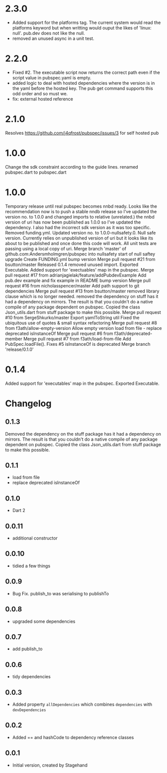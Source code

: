 # 2.3.0
- Added support for the platforms tag. The current system would read the platforms keyword but when writting would ouput the likes of 'linux: null'. pub.dev does not like the null.
- removed an unused async in a unit test.

# 2.2.0
- Fixed #2. The executable script now returns the correct path even if the script value in pubspec.yaml is empty.
- added logic to deal with hosted dependencies where the version is in the yaml before the hosted key. The pub get command supports this odd order and so must we.
- fix: external hosted reference

# 2.1.0
Resolves https://github.com/j4qfrost/pubspec/issues/3 for self hosted pub

# 1.0.0
Change the sdk constraint according to the guide lines.
renamed pubspec.dart to pubspec.dart

# 1.0.0
Temporary release until real pubspec becomes nnbd ready.
Looks like the recommendation now is to push a stable nndb release so I've updated the version no. to 1.0.0 and changed imports to relative (unrelated.)
the nnbd version of uri has now been published as 1.0.0 so I've updated the dependency. I also had the incorrect sdk version as it was too specific.
Removed funding.yml.
Updated version no. to 1.0.0-nullsafety.0.
Null safe version. Currently relies on unpublished version of uri but it looks like its about to be published and once done this code will work. All unit tests are passing using a local copy of uri.
Merge branch 'master' of github.com:Andersmholmgren/pubspec into nullsafety
start of null saftey upgrade
Create FUNDING.yml
bump version
Merge pull request #21 from bsutton/master
Released 0.1.4
removed unused import.
Exported Executable.
Added support for 'exectuables' map in the pubspec.
Merge pull request #17 from adrianjagielak/feature/addPubdevExample
Add pub.dev example and fix example in README
bump version
Merge pull request #16 from nicholasspencer/master
Add path support to git dependencies
Merge pull request #13 from bsutton/master
removed library clause which is no longer needed.
removed the dependency on stuff has it had a dependency on mirrors. The result is that you couldn't do a native compile of any package dependent on pubspec. Copied the class Json_utils.dart from stuff package to make this possible.
Merge pull request #10 from SergeShkurko/master
Export yamlToString util
Fixed the ubiquitous use of quotes & small syntax refactoring
Merge pull request #8 from f3ath/allow-empty-version
Allow empty version
 load from file - replace deprecated isInstanceOf
Merge pull request #6 from f3ath/deprecated-member
Merge pull request #7 from f3ath/load-from-file
Add PubSpec.loadFile(). Fixes #5
isInstanceOf is deprecated
Merge branch 'release/0.1.0'

# 0.1.4
Added support for 'executables' map in the pubspec.
Exported Executable.

# Changelog
## 0.1.3
Demoved the dependency on the stuff package has it had a dependency on mirrors. The result is that you couldn't do a native compile of any package dependent on pubspec. Copied the class Json_utils.dart from stuff package to make this possible.

## 0.1.1

- load from file
- replace deprecated isInstanceOf

## 0.1.0

- Dart 2

## 0.0.11

- additional constructor

## 0.0.10

- tidied a few things

## 0.0.9

- Bug Fix. publish_to was serialising to publishTo

## 0.0.8

- upgraded some dependencies

## 0.0.7

- add publish_to

## 0.0.6

- tidy dependencies

## 0.0.3

- Added property `allDependencies` which combines `dependencies` with
  `devDependencies`

## 0.0.2

- Added == and hashCode to dependency reference classes

## 0.0.1

- Initial version, created by Stagehand
